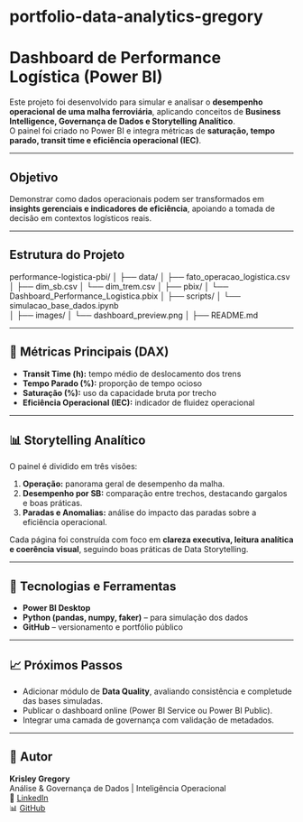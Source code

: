 # portfolio-data-analytics-gregory
# Dashboard de Performance Logística (Power BI)

Este projeto foi desenvolvido para simular e analisar o **desempenho operacional de uma malha ferroviária**, aplicando conceitos de **Business Intelligence, Governança de Dados e Storytelling Analítico**.  
O painel foi criado no Power BI e integra métricas de **saturação, tempo parado, transit time e eficiência operacional (IEC)**.

---

## Objetivo
Demonstrar como dados operacionais podem ser transformados em **insights gerenciais e indicadores de eficiência**, apoiando a tomada de decisão em contextos logísticos reais.

---

## Estrutura do Projeto
performance-logistica-pbi/
│
├── data/
│   ├── fato_operacao_logistica.csv
│   ├── dim_sb.csv
│   └── dim_trem.csv
│
├── pbix/
│   └── Dashboard_Performance_Logistica.pbix
│
├── scripts/
│   └── simulacao_base_dados.ipynb   
│
├── images/
│   └── dashboard_preview.png
│
├── README.md                     


---

## 🧮 Métricas Principais (DAX)
- **Transit Time (h):** tempo médio de deslocamento dos trens  
- **Tempo Parado (%):** proporção de tempo ocioso  
- **Saturação (%):** uso da capacidade bruta por trecho  
- **Eficiência Operacional (IEC):** indicador de fluidez operacional  

---

## 📊 Storytelling Analítico
O painel é dividido em três visões:

1. **Operação:** panorama geral de desempenho da malha.  
2. **Desempenho por SB:** comparação entre trechos, destacando gargalos e boas práticas.  
3. **Paradas e Anomalias:** análise do impacto das paradas sobre a eficiência operacional.

Cada página foi construída com foco em **clareza executiva, leitura analítica e coerência visual**, seguindo boas práticas de Data Storytelling.

---

## 🧩 Tecnologias e Ferramentas
- **Power BI Desktop**
- **Python (pandas, numpy, faker)** – para simulação dos dados
- **GitHub** – versionamento e portfólio público

---

## 📈 Próximos Passos
- Adicionar módulo de **Data Quality**, avaliando consistência e completude das bases simuladas.  
- Publicar o dashboard online (Power BI Service ou Power BI Public).  
- Integrar uma camada de governança com validação de metadados.

---

## 👤 Autor
**Krisley Gregory**  
Análise & Governança de Dados | Inteligência Operacional  
📍 [LinkedIn](https://linkedin.com/in/krisleygregory)  
📊 [GitHub](https://github.com/krisleygregory)




